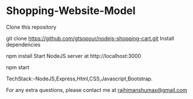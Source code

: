 # Shopping-Website-Model
Clone this repository

git clone https://github.com/gtsopour/nodejs-shopping-cart.git
Install dependencies

npm install
Start NodeJS server at http://localhost:3000

npm start

TechStack:-NodeJS,Express,Html,CSS,Javascript,Bootstrap.

For any extra questions, please contact me at rajhimanshumax@gmail.com
